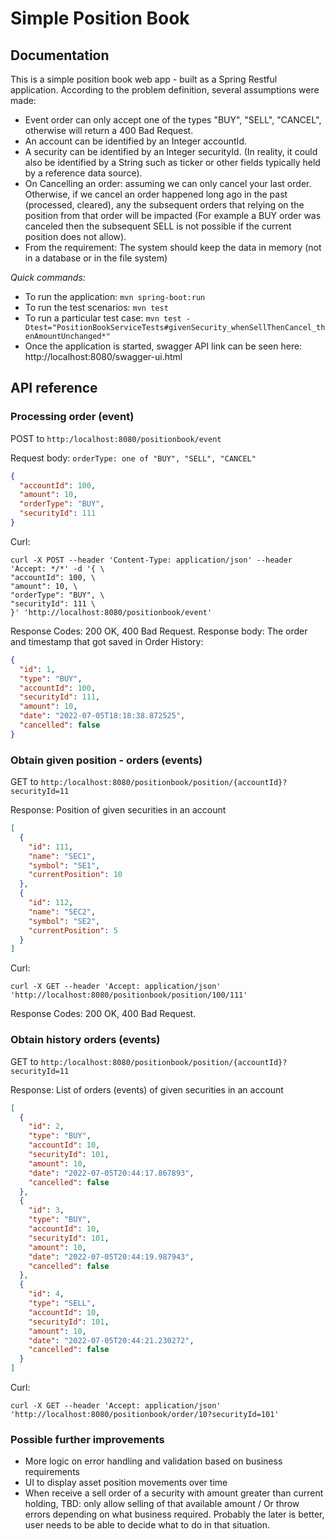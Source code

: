 # Simple Position Book 

##  Documentation
This is a simple position book web app - built as a Spring Restful application.
According to the problem definition, several assumptions were made:
* Event order can only accept one of the types "BUY", "SELL", "CANCEL", otherwise will return a 400 Bad Request.
* An account can be identified by an Integer accountId.
* A security can be identified by an Integer securityId. (In reality, it could also be identified by a String such as ticker or other fields typically held by a reference data source).
* On Cancelling an order: assuming we can only cancel your last order. Otherwise, if we cancel an order happened long ago in the past (processed, cleared), any the subsequent orders that relying on the position from that order will be impacted (For example a BUY order was canceled then the subsequent SELL is not possible if the current position does not allow).
* From the requirement: The system should keep the data in memory (not in a database or in the file system)

_Quick commands:_
- To run the application: `mvn spring-boot:run`
- To run the test scenarios: `mvn test`
- To run a particular test case: `mvn test -Dtest="PositionBookServiceTests#givenSecurity_whenSellThenCancel_thenAmountUnchanged*"`
- Once the application is started, swagger API link can be seen here: http://localhost:8080/swagger-ui.html

## API reference
### Processing order (event)
POST to `http:/localhost:8080/positionbook/event`

Request body: `orderType: one of "BUY", "SELL", "CANCEL"`
```json
{
  "accountId": 100,
  "amount": 10,
  "orderType": "BUY",
  "securityId": 111
}
```
Curl:
```
curl -X POST --header 'Content-Type: application/json' --header 'Accept: */*' -d '{ \
"accountId": 100, \
"amount": 10, \
"orderType": "BUY", \
"securityId": 111 \
}' 'http://localhost:8080/positionbook/event'
```
Response Codes: 200 OK, 400 Bad Request. Response body: The order and timestamp that got saved in Order History:
```json
{
  "id": 1,
  "type": "BUY",
  "accountId": 100,
  "securityId": 111,
  "amount": 10,
  "date": "2022-07-05T18:18:38.872525",
  "cancelled": false
}
```
### Obtain given position - orders (events)
GET to `http:/localhost:8080/positionbook/position/{accountId}?securityId=11`

Response: Position of given securities in an account
```json
[
  {
    "id": 111,
    "name": "SEC1",
    "symbol": "SE1",
    "currentPosition": 10
  },
  {
    "id": 112,
    "name": "SEC2",
    "symbol": "SE2",
    "currentPosition": 5
  }
]
```
Curl:
```
curl -X GET --header 'Accept: application/json' 'http://localhost:8080/positionbook/position/100/111'
```
Response Codes: 200 OK, 400 Bad Request. 
### Obtain history orders (events)
GET to `http:/localhost:8080/positionbook/position/{accountId}?securityId=11`

Response: List of orders (events) of given securities in an account
```json
[
  {
    "id": 2,
    "type": "BUY",
    "accountId": 10,
    "securityId": 101,
    "amount": 10,
    "date": "2022-07-05T20:44:17.867893",
    "cancelled": false
  },
  {
    "id": 3,
    "type": "BUY",
    "accountId": 10,
    "securityId": 101,
    "amount": 10,
    "date": "2022-07-05T20:44:19.987943",
    "cancelled": false
  },
  {
    "id": 4,
    "type": "SELL",
    "accountId": 10,
    "securityId": 101,
    "amount": 10,
    "date": "2022-07-05T20:44:21.230272",
    "cancelled": false
  }
]
```
Curl:
```
curl -X GET --header 'Accept: application/json' 'http://localhost:8080/positionbook/order/10?securityId=101'
```
### Possible further improvements
- More logic on error handling and validation based on business requirements
- UI to display asset position movements over time
- When receive a sell order of a security with amount greater than current holding, TBD: only allow selling of that available amount / Or throw errors depending on what business required.
Probably the later is better, user needs to be able to decide what to do in that situation.


